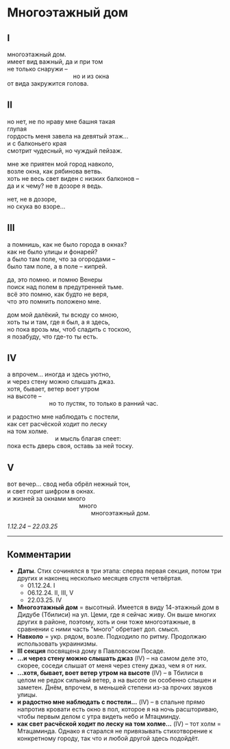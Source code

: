 # Многоэтажный дом
## I
многоэтажный дом.  
имеет вид важный, да и при том  
не только снаружи –  
           но и из окна  
от вида закружится голова.  
   
## II
но нет, не по нраву мне башня такая   
глупая   
гордость меня завела на девятый этаж...   
и с балконьего края   
смотрит чудесный, но чуждый пейзаж.   
   
мне же приятен мой город навколо,   
возле окна, как рябинова ветвь.   
хоть не весь свет виден с низких балконов –   
да и к чему? не в дозоре я ведь.   
   
нет, не в дозоре,   
но скука во взоре...   
   
## III
а помнишь, как не было города в окнах?   
как не было улицы и фонарей?   
а было там поле, что за огородами –   
было там поле, а в поле – кипрей.   
   
да, это помню. и помню Венеры   
поиск над полем в предутренней тьме.   
всё это помню, как будто не веря,   
что это помнить положено мне.   
   
дом мой далёкий, ты всюду со мною,   
хоть ты и там, где я был, а я здесь,   
но пока врозь мы, чтоб сладить с тоскою,   
я позабуду, что где-то ты есть.   

## IV
а впрочем... иногда и здесь уютно,   
и через стену можно слышать джаз.   
хотя, бывает, ветер воет утром   
на высоте –   
       но то пустяк, то только в ранний час.   
   
и радостно мне наблюдать с постели,   
как сет расчёской ходит по леску   
на том холме.   
        и мысль благая спеет:   
пока есть дверь своя, оставь за ней тоску.   
   
## V
вот вечер... свод неба обрёл нежный тон,   
и свет горит шифром в окнах.   
и жизней за окнами много   
            много    
              многоэтажный дом.   
    
*1.12.24 – 22.03.25*

  * * *

  ## Комментарии
- **Даты**. Стих сочинялся в три этапа: сперва первая секция, потом три других и наконец несколько месяцев спустя четвёртая.
  - 01.12.24. I
  - 06.12.24. II, III, V
  - 22.03.25. IV
- **Многоэтажный дом** = высотный. Имеется в виду 14-этажный дом в Дидубе (Тбилиси) на ул. Цеми, где я сейчас живу. Он выше многих других в районе, поэтому, хоть и они тоже многоэтажные, в сравнении с ними часть "много" обретает доп. смысл.
- **Навколо** = укр. рядом, возле. Подходило по ритму. Продолжаю использовать украинизмы.
- **III секция** посвящена дому в Павловском Посаде.
- **...и через стену можно слышать джаз** (IV) – на самом деле это, скорее, соседи слышат от меня через стену джаз, чем я от них.
- **...хотя, бывает, воет ветер утром на высоте** (IV) – в Тбилиси в целом не редок сильный ветер, а на высоте он особенно слышен и заметен. Днём, впрочем, в меньшей степени из-за прочих звуков улицы.
- **и радостно мне наблюдать с постели...** (IV) – в спальне прямо напротив кровати есть окно в пол, которое я на ночь расшториваю, чтобы первым делом с утра видеть небо и Мтацминду.
- **как свет расчёской ходит по леску на том холме...** (IV) – тот холм = Мтацаминда. Однако я старался не привязывать стихотворение к конкретному городу, так что и любой другой здесь подойдёт.

